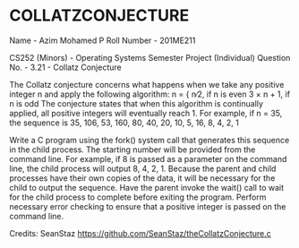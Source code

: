# COLLATZCONJECTURE

Name - Azim Mohamed P
Roll Number - 201ME211

CS252 (Minors) - Operating Systems Semester Project (Individual)
Question No. - 3.21 - Collatz Conjecture

The Collatz conjecture concerns what happens when we take any positive integer n and apply the following algorithm: n = { n∕2, if n is even 3 × n + 1, if n is odd The conjecture states that when this algorithm is continually applied, all positive integers will eventually reach 1. For example, if n = 35, the sequence is 35, 106, 53, 160, 80, 40, 20, 10, 5, 16, 8, 4, 2, 1

Write a C program using the fork() system call that generates this sequence in the child process. The starting number will be provided from the command line. For example, if 8 is passed as a parameter on the command line, the child process will output 8, 4, 2, 1. Because the parent and child processes have their own copies of the data, it will be necessary for the child to output the sequence. Have the parent invoke the wait() call to wait for the child process to complete before exiting the program. Perform necessary error checking to ensure that a positive integer is passed on the command line.

Credits: SeanStaz https://github.com/SeanStaz/theCollatzConjecture.c
